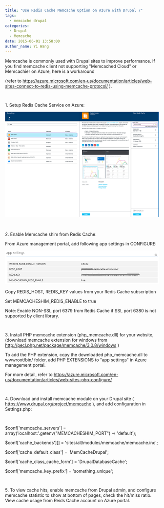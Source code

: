 ```yaml
---
title: "Use Redis Cache Memcache Option on Azure with Drupal 7"
tags:
  - memcache drupal
categories:
  - Drupal
  - Memcache
date: 2015-06-01 13:58:00
author_name: Yi Wang
---
```


Memcache is commonly used with Drupal sites to improve performance. If you find memcache client not supporting "Memcached Cloud" or Memcachier on Azure, here is a workaround

(refer to <https://azure.microsoft.com/en-us/documentation/articles/web-sites-connect-to-redis-using-memcache-protocol/> ).

 

1\. Setup Redis Cache Service on Azure:

[![](/media/2019/03/7180.redis-00.PNG)](/media/2019/03/7180.redis-00.PNG)

 

2\. Enable Memcache shim from Redis Cache:

From Azure management portal, add following app settings in CONFIGURE:

[![](/media/2019/03/0121.memcache-1.PNG)](/media/2019/03/0121.memcache-1.PNG)

Copy REDIS\_HOST, REDIS\_KEY values from your Redis Cache subscription

Set MEMCACHESHIM\_REDIS\_ENABLE to true

Note: Enable NON-SSL port 6379 from Redis Cache if SSL port 6380 is not supported by client library.

 

3\. Install PHP memcache extension (php\_memcache.dll) for your website, (download memcache extension for windows from <http://pecl.php.net/package/memcache/3.0.8/windows> )

To add the PHP extension, copy the downloaded php\_memcache.dll to wwwroot/bin/ folder, add PHP EXTENSIONS to "app settings" in Azure management portal.

For more detail, refer to <https://azure.microsoft.com/en-us/documentation/articles/web-sites-php-configure/>

 

4\. Download and install memcache module on your Drupal site ( <https://www.drupal.org/project/memcache> ), and add configuration in Settings.php:

 

\$conf\['memcache\_servers'\] = array('localhost:'.getenv("MEMCACHESHIM\_PORT") =\> 'default');

\$conf\['cache\_backends'\]\[\] = 'sites/all/modules/memcache/memcache.inc';

\$conf\['cache\_default\_class'\] = 'MemCacheDrupal';

\$conf\['cache\_class\_cache\_form'\] = 'DrupalDatabaseCache';

\$conf\['memcache\_key\_prefix'\] = 'something\_unique';

 

5\. To view cache hits, enable memcache from Drupal admin, and configure memcache statistic to show at bottom of pages, check the hit/miss ratio. View cache usage from Reids Cache account on Azure portal.

 
